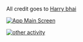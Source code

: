
All credit goes to [Harry bhai](http://https://www.youtube.com/@CodeWithHarry "Harry bhai")


[![App Main Screen](https://github.com/akay232/MultiScreen_Android_App/blob/main/Screenshot_20230130_185701.png "App Main Screen")](https://github.com/akay232/MultiScreen_Android_App/blob/main/Screenshot_20230130_185701.png "App Main Screen")

[![other activity](https://github.com/akay232/MultiScreen_Android_App/blob/main/Screenshot_20230130_185748.png "other activity")](https://github.com/akay232/MultiScreen_Android_App/blob/main/Screenshot_20230130_185748.png "other activity")
